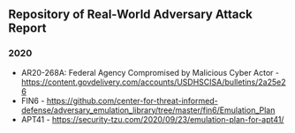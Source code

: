 ## Repository of Real-World Adversary Attack Report

### 2020
* AR20-268A: Federal Agency Compromised by Malicious Cyber Actor - https://content.govdelivery.com/accounts/USDHSCISA/bulletins/2a25e26
* FIN6 - https://github.com/center-for-threat-informed-defense/adversary_emulation_library/tree/master/fin6/Emulation_Plan
* APT41 - https://security-tzu.com/2020/09/23/emulation-plan-for-apt41/
